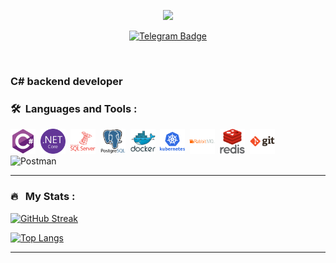 
<p align="center"><img src="https://media3.giphy.com/media/v1.Y2lkPTc5MGI3NjExYW1kOXN3b2MwMnBzZGZ2ZzA4eG9objZuMWtuajF4MXBvdzgwaGU5cCZlcD12MV9pbnRlcm5hbF9naWZfYnlfaWQmY3Q9Zw/QDjpIL6oNCVZ4qzGs7/giphy.gif" width="100"/></p>
<p align="center">
<a href="https://t.me/disb4lance"><img src="https://img.shields.io/badge/Telegram-blue?style=for-the-badge&logo=linkedin&logoColor=white" alt="Telegram Badge"></a>
</p>
<p align="center"><img src="https://komarev.com/ghpvc/?username=disb4lance&style=flat-square&color=blue" alt=""></p>

### C# backend developer

### 🛠 &nbsp;Languages and Tools :

  <p>
    <img src="https://github.com/devicons/devicon/blob/master/icons/csharp/csharp-original.svg" title="C#" alt="C#" width="40" height="40"/>&nbsp;
    <img src="https://github.com/devicons/devicon/blob/master/icons/dotnetcore/dotnetcore-original.svg" title=".NET Core" alt=".NET Core" width="40" height="40"/>&nbsp;
    <img src="https://github.com/devicons/devicon/blob/master/icons/microsoftsqlserver/microsoftsqlserver-plain-wordmark.svg" title="SQL Server" alt="SQL Server" width="40" height="40"/>&nbsp;
    <img src="https://github.com/devicons/devicon/blob/master/icons/postgresql/postgresql-original-wordmark.svg" title="PostgreSQL" alt="PostgreSQL" width="40" height="40"/>&nbsp;
    <img src="https://github.com/devicons/devicon/blob/master/icons/docker/docker-original-wordmark.svg" title="Docker" alt="Docker" width="40" height="40"/>&nbsp;
    <img src="https://github.com/devicons/devicon/blob/master/icons/kubernetes/kubernetes-plain-wordmark.svg" title="Kubernetes" alt="Kubernetes" width="40" height="40"/>&nbsp;
    <img src="https://github.com/devicons/devicon/blob/master/icons/rabbitmq/rabbitmq-original-wordmark.svg" title="RabbitMQ" alt="RabbitMQ" width="40" height="40"/>&nbsp;
    <img src="https://github.com/devicons/devicon/blob/master/icons/redis/redis-original-wordmark.svg" title="Redis" alt="Redis" width="40" height="40"/>&nbsp;
    <img src="https://github.com/devicons/devicon/blob/master/icons/git/git-original-wordmark.svg" title="Git" alt="Git" width="40" height="40"/>&nbsp;
    <img src="https://www.vectorlogo.zone/logos/getpostman/getpostman-icon.svg" title="Postman" alt="Postman" width="40" height="40"/>&nbsp;
  </p>

---

### 🔥 &nbsp; My Stats :
[![GitHub Streak](http://github-readme-streak-stats.herokuapp.com?user=disb4lance&theme=dark&background=000000)](https://git.io/streak-stats)

[![Top Langs](https://github-readme-stats.vercel.app/api/top-langs/?username=disb4lance&layout=compact&theme=vision-friendly-dark)](https://github.com/anuraghazra/github-readme-stats)

---

